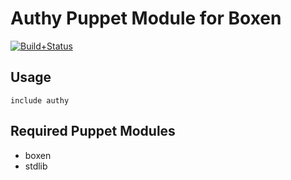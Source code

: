 # Authy Puppet Module for Boxen
[![Build+Status](https://travis-ci.org/pauloconnor/puppet-authy.png?branch=master)](https://travis-ci.org/pauloconnor/puppet-authy)


## Usage

```puppet
include authy
```

## Required Puppet Modules

* boxen
* stdlib
